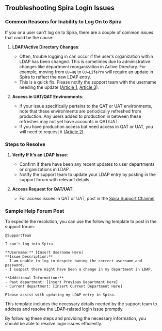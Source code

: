 ## Troubleshooting Spira Login Issues

### Common Reasons for Inability to Log On to Spira

If you or a user can't log on to Spira, there are a couple of common issues that could be the cause:

1. **LDAP/Active Directory Changes**: 
    - Often, trouble logging in can occur if the user's organization within LDAP has been changed. This is sometimes due to administrative changes like department reorganization in Active Directory. For example, moving from `OU=HQ` to `OU=LifePro` will require an update in Spira to reflect the new LDAP entry.
    - This is a quick fix. Please notify the support team with the username needing the update ([Article 1](#), [Article 3](#)).

2. **Access in UAT/QAT Environments**: 
    - If your issue specifically pertains to the QAT or UAT environments, note that these environments are periodically refreshed from production. Any users added to production in between these refreshes may not yet have accounts in QAT/UAT.
    - If you have production access but need access in QAT or UAT, you will need to request it ([Article 2](#)).

### Steps to Resolve

1. **Verify If It's an LDAP Issue**:
    - Confirm if there have been any recent updates to user departments or organizations in LDAP.
    - Notify the support team to update your LDAP entry by posting in the support forum with relevant details.

2. **Access Request for QAT/UAT**:
    - For access issues in QAT or UAT, post in the [Spira Support Channel](https://teams.microsoft.com/l/channel/19%3a8d7c611c16884bfeb4a952a427452251%40thread.skype/Support?groupId=f9fb4dcc-4bd7-4b02-be38-a325f73fe3e0&tenantId=0f087cc2-bc5d-40bf-8db4-41f99d0d1619).

### Sample Help Forum Post

To expedite the resolution, you can use the following template to post in the support forum:

```
@SupportTeam

I can't log into Spira.

**Username:** [Insert Username Here]
**Issue Description:**
- I am unable to log in despite having the correct username and password.
- I suspect there might have been a change in my department in LDAP.

**Additional Information:**
- Past department: [Insert Previous Department Here]
- Current department: [Insert Current Department Here]

Please assist with updating my LDAP entry in Spira.
```

This template includes the necessary details needed by the support team to address and resolve the LDAP-related login issue promptly.

By following these steps and providing the necessary information, you should be able to resolve login issues efficiently.